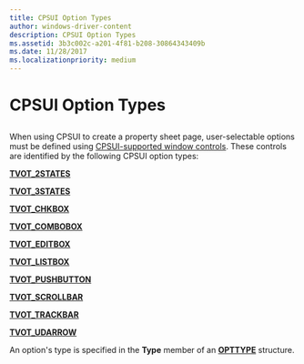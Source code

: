 ```yaml
---
title: CPSUI Option Types
author: windows-driver-content
description: CPSUI Option Types
ms.assetid: 3b3c002c-a201-4f81-b208-30864343409b
ms.date: 11/28/2017
ms.localizationpriority: medium
---
```


# CPSUI Option Types


## <span id="ddk_cpsui_option_types_gg"></span><span id="DDK_CPSUI_OPTION_TYPES_GG"></span>


When using CPSUI to create a property sheet page, user-selectable options must be defined using [CPSUI-supported window controls](https://msdn.microsoft.com/library/windows/hardware/ff547168). These controls are identified by the following CPSUI option types:

[**TVOT\_2STATES**](tvot-2states.md)

[**TVOT\_3STATES**](tvot-3states.md)

[**TVOT\_CHKBOX**](tvot-chkbox.md)

[**TVOT\_COMBOBOX**](tvot-combobox.md)

[**TVOT\_EDITBOX**](tvot-editbox.md)

[**TVOT\_LISTBOX**](tvot-listbox.md)

[**TVOT\_PUSHBUTTON**](tvot-pushbutton.md)

[**TVOT\_SCROLLBAR**](tvot-scrollbar.md)

[**TVOT\_TRACKBAR**](tvot-trackbar.md)

[**TVOT\_UDARROW**](tvot-udarrow.md)

An option's type is specified in the **Type** member of an [**OPTTYPE**](https://msdn.microsoft.com/library/windows/hardware/ff559670) structure.

 

 




